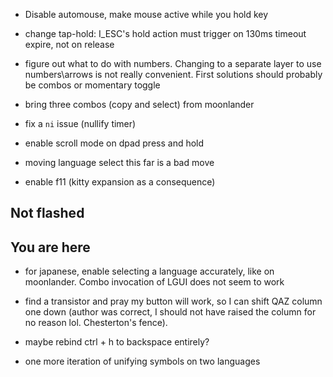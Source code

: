 - Disable automouse, make mouse active while you hold key

- change tap-hold: I_ESC's hold action must trigger on 130ms timeout expire, not on release

- figure out what to do with numbers. Changing to a separate layer to use numbers\arrows is not really 
  convenient. First solutions should probably be combos or momentary toggle

- bring three combos (copy and select) from moonlander

- fix a `ni` issue (nullify timer)

- enable scroll mode on dpad press and hold

- moving language select this far is a bad move

- enable f11 (kitty expansion as a consequence)

## Not flashed


## You are here

- for japanese, enable selecting a language accurately, like on moonlander. Combo invocation of LGUI does not seem to work

- find a transistor and pray my button will work, so I can shift QAZ column one down (author was correct,
  I should not have raised the column for no reason lol. Chesterton's fence).

- maybe rebind ctrl + h to backspace entirely?

- one more iteration of unifying symbols on two languages

